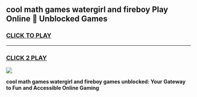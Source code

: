 
## cool math games watergirl and fireboy Play Online 👋 Unblocked Games
<h3>
<a href="https://news.freeplayer.one?title=cool_math_games_watergirl_and_fireboy&ref=17CMG">CLICK TO PLAY</a></h3>
<hr>

<h3>
<a href="https://news.freeplayer.one?title=cool_math_games_watergirl_and_fireboy&ref=17CMG">CLICK 2 PLAY</a>
  
</h3>

<a href="https://news.freeplayer.one?title=cool_math_games_watergirl_and_fireboy&ref=17CMG/"><img src="https://clearcache.store/games.png"></a>


**cool math games watergirl and fireboy games unblocked: Your Gateway to Fun and Accessible Online Gaming**
